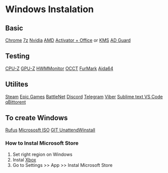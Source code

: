 # Windows Instalation

## Basic
[Chrome](google.com/chrome)
[7z](https://www.7-zip.org/)
[Nvidia](https://www.nvidia.com/en-us/drivers/)
[AMD](https://www.amd.com/en/support/download/drivers.html)
[Activator + Office](https://drive.google.com/file/d/1hmGaIFba54k25WFnKAEmXts2BHIY8X2W/view?usp=sharing) or [KMS](https://rsload.net/soft/22923-kms-tools-portable.html)
[AD Guard](https://adguard.com/en/adguard-browser-extension/overview.html)

## Testing
[CPU-Z](https://www.cpuid.com/softwares/cpu-z.html)
[GPU-Z](https://www.techpowerup.com/gpuz/) 
[HWMMonitor](https://www.cpuid.com/softwares/hwmonitor.html)
[OCCT](https://www.ocbase.com/download)
[FurMark](https://geeks3d.com/furmark/)
[Aida64](https://www.aida64.com/downloads)

## Utilites
[Steam](https://store.steampowered.com/about/)
[Epic Games](https://store.epicgames.com/en-US/)
[BattleNet](https://download.battle.net/en-us/?product=bnetdesk) 
[Discord](https://discord.com/download) 
[Telegram](https://desktop.telegram.org/?setln=en)
[Viber](https://www.viber.com/en/download/)
[Sublime text ](https://www.sublimetext.com/)
[VS Code](https://code.visualstudio.com/)
[qBittorent](https://www.qbittorrent.org/download)

## To create Windows 
[Rufus](https://rufus.ie/)
[Micrososft ISO](https://www.microsoft.com/en-us/software-download/windows11)
[GIT UnattendWinstall](https://github.com/memstechtips/UnattendedWinstall)


### How to Instal Microsoft Store
1. Set right region on Windows
2. Instal [Xbox](https://www.xbox.com/ro-MD/apps/xbox-app-on-pc)
3. Go to Settings >> App >> Instal Microsoft Store
